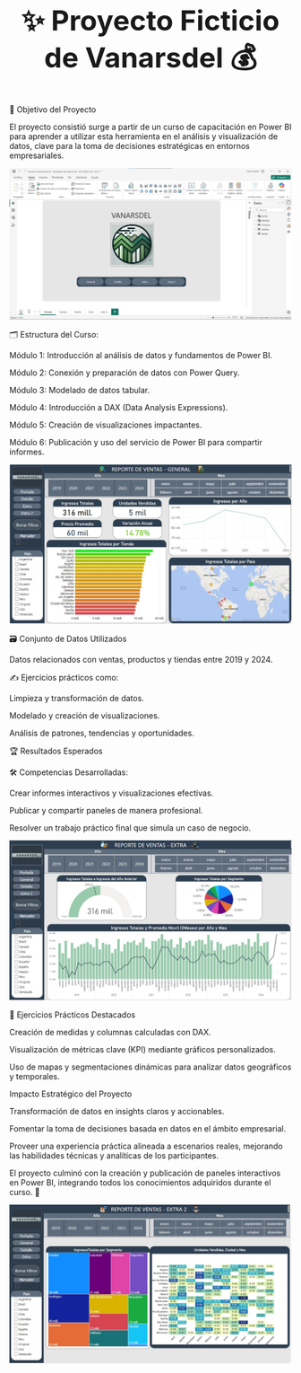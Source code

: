 <div align="center">
  <h1 style="font-size: 50px;"> ✨ Proyecto Ficticio de Vanarsdel 💰</h1>
</div>

🎯 Objetivo del Proyecto

El proyecto consistió surge a partir de un curso de capacitación en Power BI para aprender a utilizar esta herramienta en el análisis y visualización de datos, clave para la toma de decisiones estratégicas en entornos empresariales.

<div align="center">
  <img src="Imagenes/Portada.jpg" alt="Portada" style="max-width: 100%; height: auto;">
</div>

🗂️ Estructura del Curso:

Módulo 1: Introducción al análisis de datos y fundamentos de Power BI.

Módulo 2: Conexión y preparación de datos con Power Query.

Módulo 3: Modelado de datos tabular.

Módulo 4: Introducción a DAX (Data Analysis Expressions).

Módulo 5: Creación de visualizaciones impactantes.

Módulo 6: Publicación y uso del servicio de Power BI para compartir informes.

<div align="center">
  <img src="Imagenes/Hoja1.jpg" alt="Portada" style="max-width: 100%; height: auto;">
</div>

🗃️ Conjunto de Datos Utilizados

Datos relacionados con ventas, productos y tiendas entre 2019 y 2024.

✍️ Ejercicios prácticos como:

Limpieza y transformación de datos.

Modelado y creación de visualizaciones.

Análisis de patrones, tendencias y oportunidades.

🏆 Resultados Esperados

🛠️ Competencias Desarrolladas:

Crear informes interactivos y visualizaciones efectivas.

Publicar y compartir paneles de manera profesional.

Resolver un trabajo práctico final que simula un caso de negocio.

<div align="center">
  <img src="Imagenes/Hoja3.jpg" alt="Portada" style="max-width: 100%; height: auto;">
</div>

🌟 Ejercicios Prácticos Destacados

Creación de medidas y columnas calculadas con DAX.

Visualización de métricas clave (KPI) mediante gráficos personalizados.

Uso de mapas y segmentaciones dinámicas para analizar datos geográficos y temporales.

Impacto Estratégico del Proyecto

Transformación de datos en insights claros y accionables.

Fomentar la toma de decisiones basada en datos en el ámbito empresarial.

Proveer una experiencia práctica alineada a escenarios reales, mejorando las habilidades técnicas y analíticas de los participantes.

El proyecto culminó con la creación y publicación de paneles interactivos en Power BI, integrando todos los conocimientos adquiridos durante el curso. 🎉

<div align="center">
  <img src="Imagenes/Hoja4.jpg" alt="Portada" style="max-width: 100%; height: auto;">
</div>
